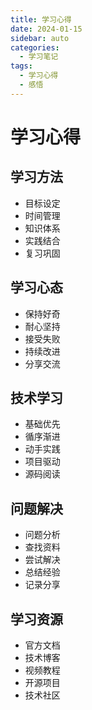 ```yaml
---
title: 学习心得
date: 2024-01-15
sidebar: auto
categories:
  - 学习笔记
tags:
  - 学习心得
  - 感悟
---
```


# 学习心得

## 学习方法
- 目标设定
- 时间管理
- 知识体系
- 实践结合
- 复习巩固

## 学习心态
- 保持好奇
- 耐心坚持
- 接受失败
- 持续改进
- 分享交流

## 技术学习
- 基础优先
- 循序渐进
- 动手实践
- 项目驱动
- 源码阅读

## 问题解决
- 问题分析
- 查找资料
- 尝试解决
- 总结经验
- 记录分享

## 学习资源
- 官方文档
- 技术博客
- 视频教程
- 开源项目
- 技术社区 